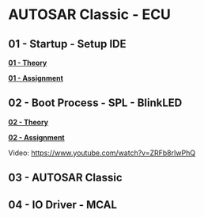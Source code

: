 # AUTOSAR Classic - ECU

## 01 - Startup - Setup IDE

[**01 - Theory**
](./01-Start-Setup-IDE/01-Theory/)

[**01 - Assignment**](./01-Start-Setup-IDE/01-Assignment//)

## 02 - Boot Process - SPL - BlinkLED

[**02 - Theory**
](./02-BootProcess-SPLBlinkLED/02-Theory)

[**02 - Assignment**
](./02-BootProcess-SPLBlinkLED/02-Assignment)

Video: https://www.youtube.com/watch?v=ZRFb8rIwPhQ

## 03 - AUTOSAR Classic

## 04 - IO Driver - MCAL